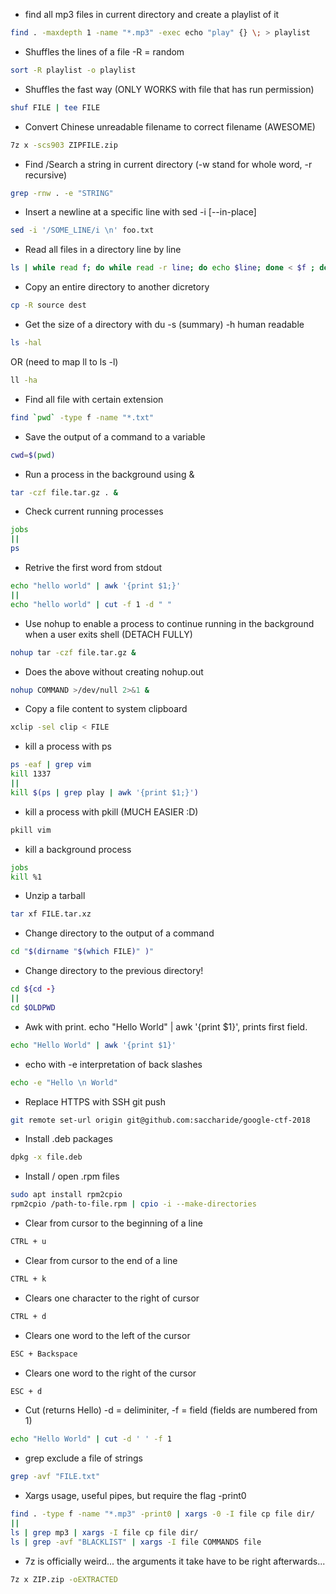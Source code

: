 * find all mp3 files in current directory and create a playlist of it
```bash
find . -maxdepth 1 -name "*.mp3" -exec echo "play" {} \; > playlist
```

* Shuffles the lines of a file -R = random
```bash
sort -R playlist -o playlist
```

* Shuffles the fast way (ONLY WORKS with file that has run permission)
```bash
shuf FILE | tee FILE
```

* Convert Chinese unreadable filename to correct filename (AWESOME)
```bash
7z x -scs903 ZIPFILE.zip
```

* Find /Search a string in current directory (-w stand for whole word, -r recursive)
```bash
grep -rnw . -e "STRING"
```

* Insert a newline at a specific line with sed -i [--in-place]
```bash
sed -i '/SOME_LINE/i \n' foo.txt 
```

* Read all files in a directory line by line
```bash
ls | while read f; do while read -r line; do echo $line; done < $f ; done
```

* Copy an entire directory to another dicretory
```bash
cp -R source dest
```

* Get the size of a directory with du -s (summary) -h human readable
```bash
ls -hal
```
OR (need to map ll to ls -l)
```bash
ll -ha 
```

* Find all file with certain extension
```bash
find `pwd` -type f -name "*.txt"
```

* Save the output of a command to a variable
```bash
cwd=$(pwd)
```

* Run a process in the background using &
```bash
tar -czf file.tar.gz . &
```

* Check current running processes
```bash
jobs
||
ps
```

* Retrive the first word from stdout
```bash
echo "hello world" | awk '{print $1;}'
||
echo "hello world" | cut -f 1 -d " "
```

* Use nohup to enable a process to continue running in the background when a user exits shell (DETACH FULLY)
```bash
nohup tar -czf file.tar.gz &
```

* Does the above without creating nohup.out 
```bash
nohup COMMAND >/dev/null 2>&1 &
```

* Copy a file content to system clipboard
```bash
xclip -sel clip < FILE
```

* kill a process with ps
```bash
ps -eaf | grep vim
kill 1337
||
kill $(ps | grep play | awk '{print $1;}')
```

* kill a process with pkill (MUCH EASIER :D)
```bash
pkill vim
```

* kill a background process
```bash
jobs
kill %1
```

* Unzip a tarball
```bash
tar xf FILE.tar.xz
```

* Change directory to the output of a command
```bash
cd "$(dirname "$(which FILE)" )"
```

* Change directory to the previous directory!
```bash
cd ${cd -}
||
cd $OLDPWD
```

* Awk with print. echo "Hello World" | awk '{print $1}', prints first field.
```bash
echo "Hello World" | awk '{print $1}'
```

* echo with -e interpretation of back slashes
```bash
echo -e "Hello \n World"
```

* Replace HTTPS with SSH git push
```bash
git remote set-url origin git@github.com:saccharide/google-ctf-2018
```

* Install .deb packages
```bash
dpkg -x file.deb
```

* Install / open .rpm files
```bash
sudo apt install rpm2cpio
rpm2cpio /path-to-file.rpm | cpio -i --make-directories
```

* Clear from cursor to the beginning of a line
```bash
CTRL + u
```

* Clear from cursor to the end of a line
```bash
CTRL + k
```

* Clears one character to the right of cursor 
```bash
CTRL + d
```

* Clears one word to the left of the cursor
```bash
ESC + Backspace
```

* Clears one word to the right of the cursor
```bash
ESC + d
```
* Cut (returns Hello) -d = deliminiter, -f = field (fields are numbered from 1)
```bash
echo "Hello World" | cut -d ' ' -f 1
```

* grep exclude a file of strings
```bash
grep -avf "FILE.txt"
```

* Xargs usage, useful pipes, but require the flag -print0
```bash
find . -type f -name "*.mp3" -print0 | xargs -0 -I file cp file dir/
||
ls | grep mp3 | xargs -I file cp file dir/
ls | grep -avf "BLACKLIST" | xargs -I file COMMANDS file
```

* 7z is officially weird... the arguments it take have to be right afterwards...
```bash
7z x ZIP.zip -oEXTRACTED
```
